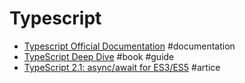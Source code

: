 # Typescript

- [Typescript Official Documentation](https://www.typescriptlang.org/docs/tutorial.html) #documentation
- [TypeScript Deep Dive](https://basarat.gitbooks.io/typescript/content/docs/why-typescript.html) #book #guide
- [TypeScript 2.1: async/await for ES3/ES5](https://blog.mariusschulz.com/2016/12/09/typescript-2-1-async-await-for-es3-es5) #artice
